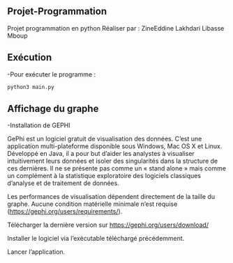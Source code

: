 ## Projet-Programmation
Projet programmation en python
Réaliser par : ZineEddine Lakhdari
               Libasse Mboup
 
## Exécution
-Pour exécuter le programme :
 ```python
python3 main.py
```
 
## Affichage du graphe 
-Installation de GEPHI

GePhi est un logiciel gratuit de visualisation des données. C’est une application multi-plateforme disponible sous Windows, Mac OS X et Linux. Développé en Java, il a pour but d’aider les analystes à visualiser intuitivement leurs données et isoler des singularités dans la structure de ces dernières. Il ne se présente pas comme un « stand alone » mais comme un complément à la statistique exploratoire des logiciels classiques d’analyse et de traitement de données.

Les performances de visualisation dépendent directement de la taille du graphe. Aucune condition matérielle minimale n’est requise (https://gephi.org/users/requirements/).

Télécharger la dernière version sur https://gephi.org/users/download/

Installer le logiciel via l’exécutable téléchargé précédemment.

Lancer l’application.
